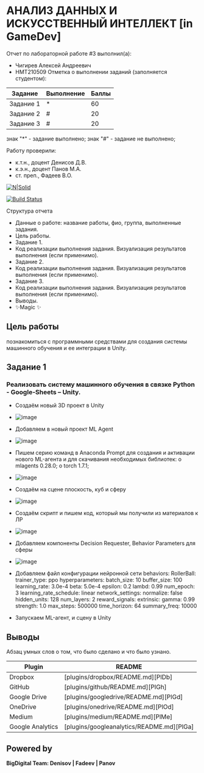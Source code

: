 # АНАЛИЗ ДАННЫХ И ИСКУССТВЕННЫЙ ИНТЕЛЛЕКТ [in GameDev]
Отчет по лабораторной работе #3 выполнил(а):
- Чигирев Алексей Андреевич		
- НМТ210509
Отметка о выполнении заданий (заполняется студентом):

| Задание | Выполнение | Баллы |
| ------ | ------ | ------ |
| Задание 1 | * | 60 |
| Задание 2 | # | 20 |
| Задание 3 | # | 20 |

знак "*" - задание выполнено; знак "#" - задание не выполнено;

Работу проверили:
- к.т.н., доцент Денисов Д.В.
- к.э.н., доцент Панов М.А.
- ст. преп., Фадеев В.О.

[![N|Solid](https://cldup.com/dTxpPi9lDf.thumb.png)](https://nodesource.com/products/nsolid)

[![Build Status](https://travis-ci.org/joemccann/dillinger.svg?branch=master)](https://travis-ci.org/joemccann/dillinger)

Структура отчета

- Данные о работе: название работы, фио, группа, выполненные задания.
- Цель работы.
- Задание 1.
- Код реализации выполнения задания. Визуализация результатов выполнения (если применимо).
- Задание 2.
- Код реализации выполнения задания. Визуализация результатов выполнения (если применимо).
- Задание 3.
- Код реализации выполнения задания. Визуализация результатов выполнения (если применимо).
- Выводы.
- ✨Magic ✨

## Цель работы
познакомиться с программными средствами для создания системы машинного обучения и ее интеграции в Unity.

## Задание 1
### Реализовать систему машинного обучения в связке Python - Google-Sheets – Unity.
- Создаём новый 3D проект в Unity
- ![image](https://user-images.githubusercontent.com/114508818/201169182-4a2e8f07-eb86-4603-8cef-ac7e9ce485c7.png)

- Добавляем в новый проект ML Agent
- ![image](https://user-images.githubusercontent.com/114508818/201176657-6998eae1-fce4-4c1a-8d17-8fb61fb62abc.png)

- Пишем серию команд в Anaconda Prompt для создания и активации нового ML-агента и для скачивания необходимых библиотек:
o mlagents 0.28.0;
o torch 1.7.1;
- ![image](https://user-images.githubusercontent.com/114508818/201176344-7c641b17-f341-4609-801e-5613b31221b2.png)
- Создаём на сцене плоскость, куб и сферу
- ![image](https://user-images.githubusercontent.com/114508818/201177889-89b0956b-edbf-4f47-af6e-95c504719926.png)
- Создаём скрипт и пишем код, который мы получили из материалов к ЛР
- ![image](https://user-images.githubusercontent.com/114508818/201178880-102c2176-3c0d-428b-bd20-63bcbc51a737.png)
- Добавляем компоненты Decision Requester, Behavior Parameters для сферы
- ![image](https://user-images.githubusercontent.com/114508818/201179081-a073da5e-0f49-4bf6-827c-5359e34d1c09.png)
- Добавляем файл конфигурации нейронной сети
behaviors:
  RollerBall:
    trainer_type: ppo
    hyperparameters:
      batch_size: 10
      buffer_size: 100
      learning_rate: 3.0e-4
      beta: 5.0e-4
      epsilon: 0.2
      lambd: 0.99
      num_epoch: 3
      learning_rate_schedule: linear
    network_settings:
      normalize: false
      hidden_units: 128
      num_layers: 2
    reward_signals:
      extrinsic:
        gamma: 0.99
        strength: 1.0
    max_steps: 500000
    time_horizon: 64
    summary_freq: 10000
- Запускаем ML-агент, и сцену в Unity
## Выводы

Абзац умных слов о том, что было сделано и что было узнано.

| Plugin | README |
| ------ | ------ |
| Dropbox | [plugins/dropbox/README.md][PlDb] |
| GitHub | [plugins/github/README.md][PlGh] |
| Google Drive | [plugins/googledrive/README.md][PlGd] |
| OneDrive | [plugins/onedrive/README.md][PlOd] |
| Medium | [plugins/medium/README.md][PlMe] |
| Google Analytics | [plugins/googleanalytics/README.md][PlGa] |

## Powered by

**BigDigital Team: Denisov | Fadeev | Panov**

